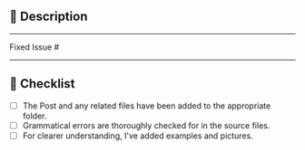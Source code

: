 ## 📖 Description

<!-- Add Description for the Post Below this line. -->

---

<!-- Put the issue number after the asterisk to identify the problem your pull request fixes. -->

Fixed Issue #

---

## 🛫 Checklist

- [ ] The Post and any related files have been added to the appropriate folder.
- [ ] Grammatical errors are thoroughly checked for in the source files.
- [ ] For clearer understanding, I've added examples and pictures.
